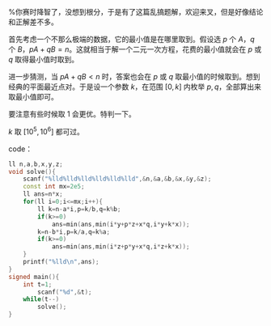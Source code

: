 %你赛时降智了，没想到根分，于是有了这篇乱搞题解，欢迎来叉，但是好像结论和正解差不多。

首先考虑一个不那么极端的数据，它的最小值是在哪里取到。假设选 $p$ 个 $A$，$q$ 个 $B$，$pA+qB=n$。这就相当于解一个二元一次方程，花费的最小值就会在 $p$ 或 $q$ 取得最小值时取到。

进一步猜测，当 $pA+qB<n$ 时，答案也会在 $p$ 或 $q$ 取最小值的时候取到。想到经典的平面最近点对。于是设一个参数 $k$，在范围 $[0,k]$ 内枚举 $p,q$，全部算出来取最小值即可。

要注意有些时候取 $1$ 会更优。特判一下。

$k$ 取 $[10^5,10^6]$ 都可过。

code：

```cpp
ll n,a,b,x,y,z;
void solve(){
	scanf("%lld%lld%lld%lld%lld%lld",&n,&a,&b,&x,&y,&z);
	const int mx=2e5;
	ll ans=n*x;
	for(ll i=0;i<=mx;i++){
		ll k=n-a*i,p=k/b,q=k%b;
		if(k>=0)
			ans=min(ans,min(i*y+p*z+x*q,i*y+k*x));
		k=n-b*i,p=k/a,q=k%a;
		if(k>=0)
			ans=min(ans,min(i*z+p*y+x*q,i*z+k*x));
	}
	printf("%lld\n",ans);
}
signed main(){
	int t=1;
		scanf("%d",&t);
	while(t--)
		solve();
}
```